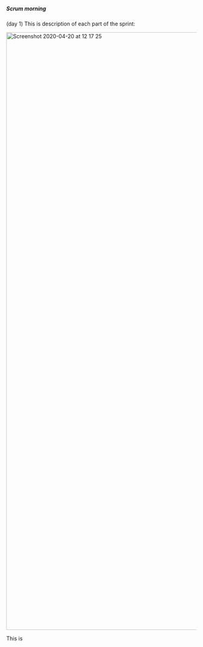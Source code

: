 ##### Scrum morning 
(day 1)
This is description of each part of the sprint:

<img width="1577" alt="Screenshot 2020-04-20 at 12 17 25" src="https://user-images.githubusercontent.com/27693622/79745969-1fcdac00-8301-11ea-982b-a679eeeae594.png">

This is 